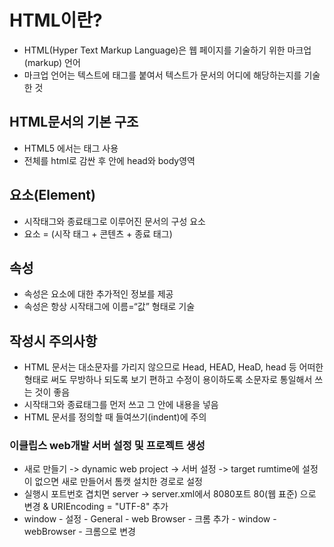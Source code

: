 # HTML이란?
- HTML(Hyper Text Markup Language)은 웹 페이지를 기술하기 위한 마크업(markup) 언어
- 마크업 언어는 텍스트에 태그를 붙여서 텍스트가 문서의 어디에 해당하는지를 기술한 것

## HTML문서의 기본 구조
- HTML5 에서는 <!DOCTYPE HTML> 태그 사용
- 전체를 html로 감싼 후 안에 head와 body영역



## 요소(Element)
- 시작태그와 종료태그로 이루어진 문서의 구성 요소
- 요소 = (시작 태그 + 콘텐츠 + 종료 태그)

## 속성
- 속성은 요소에 대한 추가적인 정보를 제공
- 속성은 항상 시작태그에  이름=“값” 형태로 기술

## 작성시 주의사항
- HTML 문서는 대소문자를 가리지 않으므로 Head, HEAD, HeaD, head 등 어떠한 형태로 써도 무방하나 되도록 보기 편하고 수정이 용이하도록 소문자로 통일해서 쓰는 것이 좋음
- 시작태그와 종료태그를 먼저 쓰고 그 안에 내용을 넣음
- HTML 문서를 정의할 때 들여쓰기(indent)에 주의


### 이클립스 web개발 서버 설정 및 프로젝트 생성
- 새로 만들기 -> dynamic web project -> 서버 설정 -> target rumtime에 설정이 없으면 새로 만들어서 톰캣 설치한 경로로 설정
- 실행시 포트번호 겹치면 server -> server.xml에서 8080포트 80(웹 표준) 으로 변경  & URIEncoding = "UTF-8" 추가
- window - 설정 - General - web Browser - 크롬 추가 - window - webBrowser - 크롬으로 변경